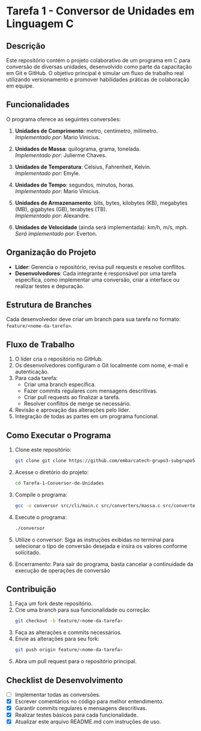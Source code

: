 # Tarefa 1 - Conversor de Unidades em Linguagem C

## Descrição
Este repositório contém o projeto colaborativo de um programa em C para conversão de diversas unidades, desenvolvido como parte da capacitação em Git e GitHub. O objetivo principal é simular um fluxo de trabalho real utilizando versionamento e promover habilidades práticas de colaboração em equipe.

## Funcionalidades
O programa oferece as seguintes conversões:

1. **Unidades de Comprimento**: metro, centímetro, milímetro.  
   *Implementado por*: Mario Vinicius.

2. **Unidades de Massa**: quilograma, grama, tonelada.  
   *Implementado por*: Julierme Chaves.

3. **Unidades de Temperatura**: Celsius, Fahrenheit, Kelvin.  
   *Implementado por*: Emyle.

4. **Unidades de Tempo**: segundos, minutos, horas.  
   *Implementado por*: Mario Vinicius.

5. **Unidades de Armazenamento**: bits, bytes, kilobytes (KB), megabytes (MB), gigabytes (GB), terabytes (TB).  
   *Implementado por*: Alexandre.

6. **Unidades de Velocidade** (ainda será implementada): km/h, m/s, mph.  
   *Será implementado por*: Everton.

## Organização do Projeto
- **Líder**: Gerencia o repositório, revisa pull requests e resolve conflitos.
- **Desenvolvedores**: Cada integrante é responsável por uma tarefa específica, como implementar uma conversão, criar a interface ou realizar testes e depuração.

## Estrutura de Branches
Cada desenvolvedor deve criar um branch para sua tarefa no formato: `feature/<nome-da-tarefa>`.

## Fluxo de Trabalho
1. O líder cria o repositório no GitHub.
2. Os desenvolvedores configuram o Git localmente com nome, e-mail e autenticação.
3. Para cada tarefa:
   - Criar uma branch específica.
   - Fazer commits regulares com mensagens descritivas.
   - Criar pull requests ao finalizar a tarefa.
   - Resolver conflitos de merge se necessário.
4. Revisão e aprovação das alterações pelo líder.
5. Integração de todas as partes em um programa funcional.

## Como Executar o Programa
1. Clone este repositório:
   ```bash
   git clone git clone https://github.com/embarcatech-grupo3-subgrupo5/Tarefa-1-Conversor-de-Unidades.git
   ```
2. Acesse o diretório do projeto:
   ```bash
   cd Tarefa-1-Conversor-de-Unidades
   ```
3. Compile o programa:
   ```bash
   gcc -o conversor src/cli/main.c src/converters/massa.c src/converters/temperatura.c src/converters/tempo.c src/converters/comprimento.c src/converters/armazenamento.c
   ```
4. Execute o programa:
   ```bash
   ./conversor
   ```
5. Utilize o conversor:
     Siga as instruções exibidas no terminal para selecionar o tipo de conversão desejada e insira os valores conforme solicitado.

7. Encerramento:
     Para sair do programa, basta cancelar a continuidade da execução de operações de conversão
   
## Contribuição
1. Faça um fork deste repositório.
2. Crie uma branch para sua funcionalidade ou correção:
   ```bash
   git checkout -b feature/<nome-da-tarefa>
   ```
3. Faça as alterações e commits necessários.
4. Envie as alterações para seu fork:
   ```bash
   git push origin feature/<nome-da-tarefa>
   ```
5. Abra um pull request para o repositório principal.

## Checklist de Desenvolvimento
- [ ] Implementar todas as conversões.
- [X] Escrever comentários no código para melhor entendimento.
- [X] Garantir commits regulares e mensagens descritivas.
- [X] Realizar testes básicos para cada funcionalidade.
- [X] Atualizar este arquivo README.md com instruções de uso.
